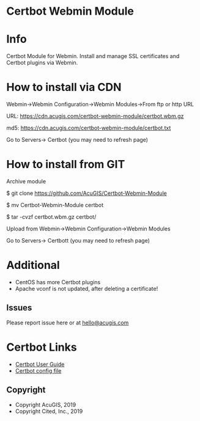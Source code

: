 
# Certbot Webmin Module

# Info
Certbot Module for Webmin.  Install and manage SSL certificates and Certbot plugins via Webmin.

# How to install via CDN

Webmin->Webmin Configuration->Webmin Modules->From ftp or http URL

URL: https://cdn.acugis.com/certbot-webmin-module/certbot.wbm.gz

md5: https://cdn.acugis.com/certbot-webmin-module/certbot.txt

Go to Servers-> Certbot (you may need to refresh page)

# How to install from GIT
Archive module

$ git clone https://github.com/AcuGIS/Certbot-Webmin-Module

$ mv Certbot-Webmin-Module certbot

$ tar -cvzf certbot.wbm.gz certbot/


Upload from Webmin->Webmin Configuration->Webmin Modules

Go to Servers-> Certbott (you may need to refresh page)

# Additional
- CentOS has more Certbot plugins
- Apache vconf is not updated, after deleting a certificate!

## **Issues**
Please report issue here or at hello@acugis.com

# Certbot Links
- [Certbot User Guide](https://certbot.eff.org/docs/using.html)
- [Certbot config file](https://certbot.eff.org/docs/using.html#config-file)

Copyright
---------

* Copyright AcuGIS, 2019
* Copyright Cited, Inc., 2019
